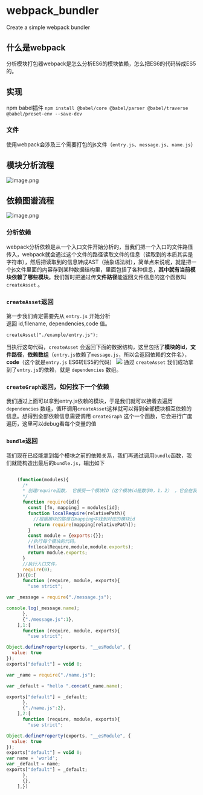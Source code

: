 # webpack_bundler
Create a simple webpack bundler
## 什么是webpack
分析模块打包器webpack是怎么分析ES6的模块依赖，怎么把ES6的代码转成ES5的。

## 实现
npm babel插件
`npm install @babel/core @babel/parser @babel/traverse @babel/preset-env --save-dev`
### 文件
使用webpack会涉及三个需要打包的js文件（`entry.js`、`message.js`、`name.js`）

## 模块分析流程
![image.png](https://p6-juejin.byteimg.com/tos-cn-i-k3u1fbpfcp/a52b7f076cc242e39d33011a878fb9fd~tplv-k3u1fbpfcp-watermark.image?)

## 依赖图谱流程
![image.png](https://p1-juejin.byteimg.com/tos-cn-i-k3u1fbpfcp/f8dcf3b2b732439bb440a0ee5e06e8fc~tplv-k3u1fbpfcp-watermark.image?)

### 分析依赖

webpack分析依赖是从一个入口文件开始分析的，当我们把一个入口的文件路径传入，webpack就会通过这个文件的路径读取文件的信息（读取到的本质其实是字符串），然后把读取到的信息转成AST（抽象语法树），简单点来说呢，就是把一个js文件里面的内容存到某种数据结构里，里面包括了各种信息，**其中就有当前模块依赖了哪些模块**。我们暂时把通过传**文件路径**能返回文件信息的这个函数叫 `createAsset` 。

### `createAsset`返回
第一步我们肯定需要先从 `entry.js` 开始分析  
返回 id,filename, dependencies,code 值。
```
createAsset("./example/entry.js");
```
当执行这句代码，`createAsset` 会返回下面的数据结构，这里包括了**模块的id**，**文件路径**，**依赖数组**（`entry.js`依赖了`message.js`，所以会返回依赖的文件名），**code**（这个就是`entry.js` ES6转ES5的代码）
![](https://user-gold-cdn.xitu.io/2019/3/2/1693eee846b82ac0?w=1482&h=560&f=png&s=101080)
通过 `createAsset` 我们成功拿到了`entry.js`的依赖，就是 `dependencies` 数组。

### `createGraph`返回，如何找下一个依赖
我们通过上面可以拿到entry.js依赖的模块，于是我们就可以接着去遍历`dependencies` 数组，循环调用`createAsset`这样就可以得到全部模块相互依赖的信息。想得到全部依赖信息需要调用 `createGraph` 这个一个函数，它会进行广度遍历，这里可以debug看每个变量的值

### `bundle`返回
我们现在已经能拿到每个模块之前的依赖关系，我们再通过调用`bundle`函数，我们就能构造出最后的`bundle.js`，输出如下
```javascript

    (function(modules){
      /*
      * 创建require函数， 它接受一个模块ID（这个模块id是数字0，1，2） ，它会在我们上面定义 modules 中找到对应是模块.
      */
      function require(id){
        const [fn, mapping] = modules[id];
        function localRequire(relativePath){
          //根据模块的路径在mapping中找到对应的模块id
          return require(mapping[relativePath]);
        }
        const module = {exports:{}};
        //执行每个模块的代码。
        fn(localRequire,module,module.exports);
        return module.exports;
      }
      //执行入口文件，
      require(0);
    })({0:[
      function (require, module, exports){
        "use strict";

var _message = require("./message.js");

console.log(_message.name);
      },
      {"./message.js":1},
    ],1:[
      function (require, module, exports){
        "use strict";

Object.defineProperty(exports, "__esModule", {
  value: true
});
exports["default"] = void 0;

var _name = require("./name.js");

var _default = "hello ".concat(_name.name);

exports["default"] = _default;
      },
      {"./name.js":2},
    ],2:[
      function (require, module, exports){
        "use strict";

Object.defineProperty(exports, "__esModule", {
  value: true
});
exports["default"] = void 0;
var name = 'world';
var _default = name;
exports["default"] = _default;
      },
      {},
    ],})
  
```


